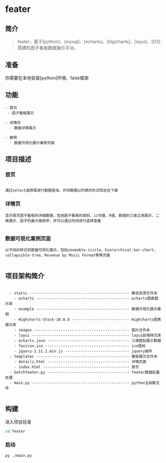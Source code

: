 # feater

## 简介
> feater，基于[python]、[mysql]、[echarts]、[higicharts]、[layui]、[D3]搭建的因子看板数据展示平台。


## 准备
你需要在本地安装[python]环境、falsk框架

## 功能
```
- 首页
 - 因子看板展示

- 详情页
  - 数据详情展示

- 案例
  - 数据可视化展示案例页面

```

## 项目描述

### 首页
```

通过select选择框进行数据查询，并将数据以列表的形式现在在下面

```

### 详情页
```
显示首页因子看板的详细数据，包括因子看板的类别、ic均值、R值、数据的三维立体展示、二维展示、因子的最大值排序，并可以通过时间进行选择查看


```
### 数据可视化案例页面
```
以不同的样式将数据可视化展示，包括zoomable-icicle、hierarchical-bar-chart、collapsible-tree、Revenue by Music Format等等页面


```


## 项目架构简介

```

  - static --------------------------------------------- 静态资源文件夹
    - echarts ------------------------------------------ echarts图表展示库
    - example ------------------------------------------ 数据可视化展示案例
    - Highcharts-Stock-10.0.0 -------------------------- Highcharts图表展示库
    - images ------------------------------------------- 图片文件夹
    - layui -------------------------------------------- layui前端样式库
    - echarts.josn ------------------------------------- 三维图标展示数据
    - favicon.ico -------------------------------------- ico图标
    - jquery-1.11.1.min.js ----------------------------- jquery插件
  - templates ------------------------------------------ 模板展示文件夹
    - details.html ------------------------------------- 详情页面
    - index.html --------------------------------------- 首页
  - batchfeater.py ------------------------------------- feater数据批量处理
  - main.py -------------------------------------------- python主函数文件


```


## 构建
进入项目目录
``` bash
cd feater
```


### 启动
```
py ./main.py
```

